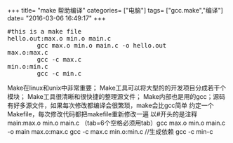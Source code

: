 +++
title= "make 帮助编译"
categories= ["电脑"]
tags= ["gcc.make","编译"]
date= "2016-03-06 16:49:17"
+++

<pre>#this is a make file
hello.out:max.o min.o main.c
        gcc max.o min.o main.c -o hello.out
max.o:max.c
        gcc -c max.c
min.o:min.c
        gcc -c min.c</pre>
<div>Make在linux和unix中非常重要；
Make工具可以将大型的的开发项目分成若干个模块；
Make工具很清晰和很快捷的整理源文件；
Make内部也是用的gcc；源码有好多源文件，如果每次修改都编译会很繁琐，make会比gcc简单
约定一个Makefile，每次修改代码都把makefile重新修改一遍
以#开头的是注释
main:max.o min.o main.c
（tab=6个空格必须用tab）gcc max.o min.o main.c -o main
max.o:max.c
gcc -c max.c
min.o:min.c //生成依赖
gcc -c min-c

</div>
